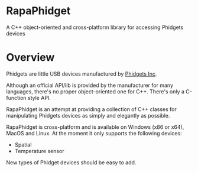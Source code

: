 RapaPhidget
=================
A C++ object-oriented and cross-platform library for accessing Phidgets devices

# Overview
Phidgets are little USB devices manufactured by [Phidgets Inc](http://www.phidgets.com/).

Although an official API/lib is provided by the manufacturer for many languages, there's no proper object-oriented one for C++. There's only a C-function style API.

RapaPhidget is an attempt at providing a collection of C++ classes for manipulating Phidgets devices as simply and elegantly as possible.

RapaPhidget is cross-platform and is available on Windows (x86 or x64), MacOS and Linux. At the moment it only supports the following devices:
* Spatial
* Temperature sensor

New types of Phidget devices should be easy to add.
